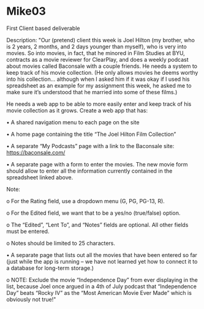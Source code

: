 # Mike03
First Client based deliverable

Description:
"Our (pretend) client this week is Joel Hilton (my brother, who is 2 years, 2 months, and 2 days
younger than myself), who is very into movies. So into movies, in fact, that he minored in Film
Studies at BYU, contracts as a movie reviewer for ClearPlay, and does a weekly podcast about
movies called Baconsale with a couple friends. He needs a system to keep track of his movie
collection. (He only allows movies he deems worthy into his collection… although when I asked
him if it was okay if I used his spreadsheet as an example for my assignment this week, he asked
me to make sure it’s understood that he married into some of these films.) 

He needs a web app to be able to more easily enter and keep track of his movie collection as it
grows. Create a web app that has:

• A shared navigation menu to each page on the site

• A home page containing the title “The Joel Hilton Film Collection”

• A separate “My Podcasts” page with a link to the Baconsale site: https://baconsale.com/

• A separate page with a form to enter the movies. The new movie form should allow to enter
all the information currently contained in the spreadsheet linked above. 

Note:

o For the Rating field, use a dropdown menu (G, PG, PG-13, R).

o For the Edited field, we want that to be a yes/no (true/false) option.

o The “Edited”, “Lent To”, and “Notes” fields are optional. All other fields must be
entered.

o Notes should be limited to 25 characters.

• A separate page that lists out all the movies that have been entered so far (just while the app
is running – we have not learned yet how to connect it to a database for long-term storage.)

o NOTE: Exclude the movie “Independence Day” from ever displaying in the list,
because Joel once argued in a 4th of July podcast that “Independence Day” beats
“Rocky IV” as the “Most American Movie Ever Made” which is obviously not true!"


